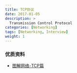 ```yaml
---
title: TCP协议
date: 2017-01-05
description: >
  Transmission Control Protocol
categories: [Networking]
tags: [Networking, Interview]
weight: 1
---
```


### 优质资料
- [图解网络-TCP篇](https://xiaolincoding.com/network/3_tcp/tcp_interview.html)